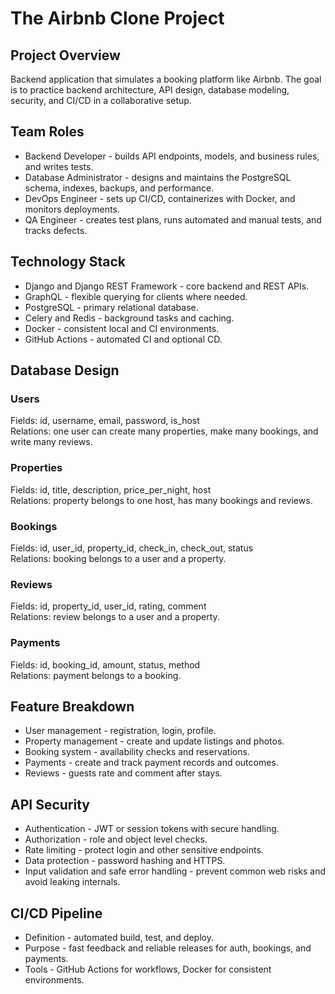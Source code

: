 # The Airbnb Clone Project 

## Project Overview
Backend application that simulates a booking platform like Airbnb. The goal is to practice backend architecture, API design, database modeling, security, and CI/CD in a collaborative setup.

## Team Roles
- Backend Developer - builds API endpoints, models, and business rules, and writes tests.  
- Database Administrator - designs and maintains the PostgreSQL schema, indexes, backups, and performance.  
- DevOps Engineer - sets up CI/CD, containerizes with Docker, and monitors deployments.  
- QA Engineer - creates test plans, runs automated and manual tests, and tracks defects.  

## Technology Stack
- Django and Django REST Framework - core backend and REST APIs.  
- GraphQL - flexible querying for clients where needed.  
- PostgreSQL - primary relational database.  
- Celery and Redis - background tasks and caching.  
- Docker - consistent local and CI environments.  
- GitHub Actions - automated CI and optional CD.  

## Database Design
### Users
Fields: id, username, email, password, is_host  
Relations: one user can create many properties, make many bookings, and write many reviews.  

### Properties
Fields: id, title, description, price_per_night, host  
Relations: property belongs to one host, has many bookings and reviews.  

### Bookings
Fields: id, user_id, property_id, check_in, check_out, status  
Relations: booking belongs to a user and a property.  

### Reviews
Fields: id, property_id, user_id, rating, comment  
Relations: review belongs to a user and a property.  

### Payments
Fields: id, booking_id, amount, status, method  
Relations: payment belongs to a booking.  

## Feature Breakdown
- User management - registration, login, profile.  
- Property management - create and update listings and photos.  
- Booking system - availability checks and reservations.  
- Payments - create and track payment records and outcomes.  
- Reviews - guests rate and comment after stays.  

## API Security
- Authentication - JWT or session tokens with secure handling.  
- Authorization - role and object level checks.  
- Rate limiting - protect login and other sensitive endpoints.  
- Data protection - password hashing and HTTPS.  
- Input validation and safe error handling - prevent common web risks and avoid leaking internals.  

## CI/CD Pipeline
- Definition - automated build, test, and deploy.  
- Purpose - fast feedback and reliable releases for auth, bookings, and payments.  
- Tools - GitHub Actions for workflows, Docker for consistent environments.  
